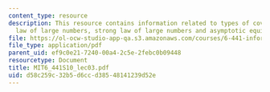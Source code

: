```yaml
---
content_type: resource
description: This resource contains information related to types of covergence, weak
  law of large numbers, strong law of large numbers and asymptotic equipartition property.
file: https://ol-ocw-studio-app-qa.s3.amazonaws.com/courses/6-441-information-theory-spring-2010/d58c259c32b5d6ccd38548141239d52e_MIT6_441S10_lec03.pdf
file_type: application/pdf
parent_uid: ef9c0e21-7240-00a4-2c5e-2febc0b09448
resourcetype: Document
title: MIT6_441S10_lec03.pdf
uid: d58c259c-32b5-d6cc-d385-48141239d52e
---
```

